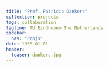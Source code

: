 ```yaml
---
title: "Prof. Patricia Dankers"
collection: projects
tags: collaboration
tagline: TU Eindhovem The Netherlands
sidebar:
  nav: "Projs"
date: 1958-01-01
header:
  teaser: dankers.jpg
---
```

